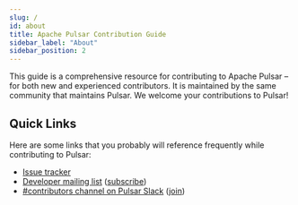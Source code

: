 ```yaml
---
slug: /
id: about
title: Apache Pulsar Contribution Guide
sidebar_label: "About"
sidebar_position: 2
---
```


This guide is a comprehensive resource for contributing to Apache Pulsar – for both new and experienced contributors. It is maintained by the same community that maintains Pulsar. We welcome your contributions to Pulsar!

## Quick Links

Here are some links that you probably will reference frequently while contributing to Pulsar:

* [Issue tracker](https://github.com/apache/pulsar/issues)
* [Developer mailing list](mailto:dev@pulsar.apache.org) ([subscribe](mailto:dev-subscribe@pulsar.apache.org))
* [#contributors channel on Pulsar Slack](https://apache-pulsar.slack.com/channels/contributors) ([join](https://pulsar.apache.org/community#section-discussions))
